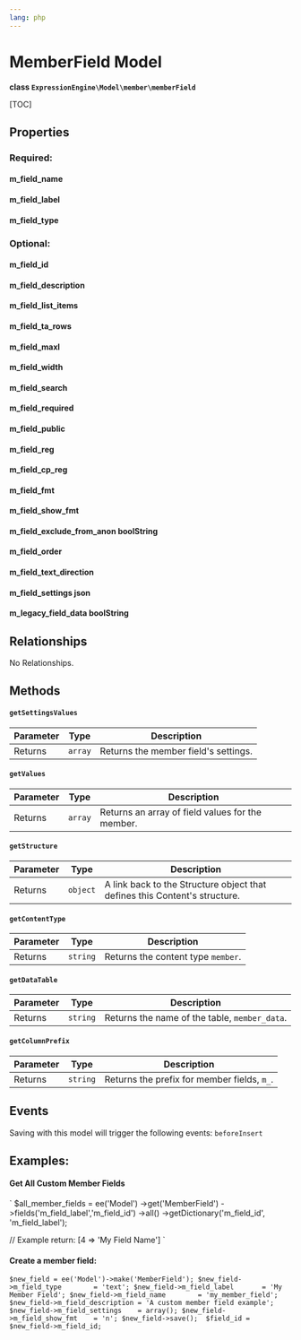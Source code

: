 ```yaml
---
lang: php
---
```


<!--
    This source file is part of the open source project
    ExpressionEngine User Guide (https://github.com/ExpressionEngine/ExpressionEngine-User-Guide)

    @link      https://expressionengine.com/
    @copyright Copyright (c) 2003-2021, Packet Tide, LLC (https://packettide.com)
    @license   https://expressionengine.com/license Licensed under Apache License, Version 2.0
-->

# MemberField Model

**class `ExpressionEngine\Model\member\memberField`**

[TOC]

## Properties

### Required:
#### m_field_name
#### m_field_label
#### m_field_type

### Optional:
#### m_field_id
#### m_field_description
#### m_field_list_items
#### m_field_ta_rows
#### m_field_maxl
#### m_field_width
#### m_field_search
#### m_field_required
#### m_field_public
#### m_field_reg
#### m_field_cp_reg
#### m_field_fmt
#### m_field_show_fmt
#### m_field_exclude_from_anon boolString
#### m_field_order
#### m_field_text_direction
#### m_field_settings json
#### m_legacy_field_data boolString

## Relationships

No Relationships.

## Methods

#### `getSettingsValues`

| Parameter | Type         | Description                                   |
| --------- | ------------ | --------------------------------------------- |
| Returns   | `array` | Returns the member field's settings. |

#### `getValues`

| Parameter | Type         | Description                                   |
| --------- | ------------ | --------------------------------------------- |
| Returns   | `array` | Returns an array of field values for the member. |

#### `getStructure`

| Parameter | Type         | Description                                   |
| --------- | ------------ | --------------------------------------------- |
| Returns   | `object` | A link back to the Structure object that defines this Content's structure. |

#### `getContentType`

| Parameter | Type         | Description                                   |
| --------- | ------------ | --------------------------------------------- |
| Returns   | `string` | Returns the content type `member`. |

#### `getDataTable`

| Parameter | Type         | Description                                   |
| --------- | ------------ | --------------------------------------------- |
| Returns   | `string` | Returns the name of the table, `member_data`. |

#### `getColumnPrefix`

| Parameter | Type         | Description                                   |
| --------- | ------------ | --------------------------------------------- |
| Returns   | `string` | Returns the prefix for member fields, `m_`. |

## Events
Saving with this model will trigger the following events:
`beforeInsert`

## Examples:

#### Get All Custom Member Fields
`
$all_member_fields = ee('Model')
        ->get('MemberField')
        ->fields('m_field_label','m_field_id')
        ->all()
        ->getDictionary('m_field_id', 'm_field_label');

// Example return: [4 => 'My Field Name']
` 

#### Create a member field:
`
$new_field = ee('Model')->make('MemberField');
$new_field->m_field_type        = 'text';
$new_field->m_field_label       = 'My Member Field';
$new_field->m_field_name        = 'my_member_field';
$new_field->m_field_description = 'A custom member field example';
$new_field->m_field_settings    = array();
$new_field->m_field_show_fmt    = 'n';
$new_field->save(); 
$field_id = $new_field->m_field_id;
`                           